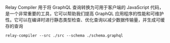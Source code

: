 Relay Compiler 用于将 GraphQL 查询转换为可用于客户端的 JavaScript 代码， 是一个非常重要的工具，它可以帮助我们提高 GraphQL 应用程序的性能和可维护性。它可以在编译时进行静态类型检查、优化查询以减少数据传输量，并生成可缓存的查询


```
relay-compiler --src ./src --schema ./schema.graphql
```
